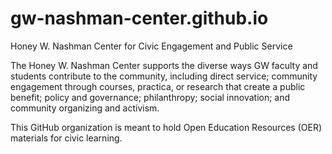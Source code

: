 # gw-nashman-center.github.io
Honey W. Nashman Center for Civic Engagement and Public Service

The Honey W. Nashman Center supports the diverse ways GW faculty and students contribute to the community, including direct service; community engagement through courses, practica, or research that create a public benefit; policy and governance; philanthropy; social innovation; and community organizing and activism.

This GitHub organization is meant to hold Open Education Resources (OER) materials for civic learning.
